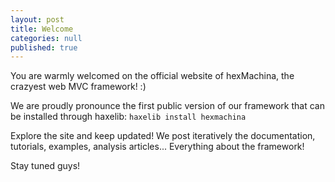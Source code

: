 ```yaml
---
layout: post
title: Welcome
categories: null
published: true
---
```

  
You are warmly welcomed on the official website of hexMachina, the crazyest web MVC framework! :) 

We are proudly pronounce the first public version of our framework that can be installed through haxelib:
```haxelib install hexmachina```

Explore the site and keep updated! We post iteratively the documentation, tutorials, examples, analysis articles... Everything about the framework!  

Stay tuned guys!
